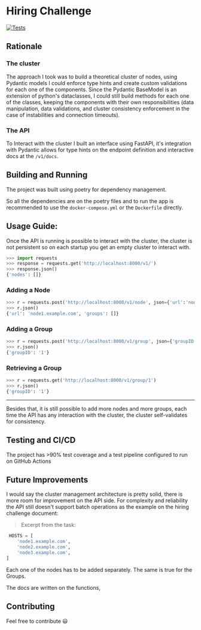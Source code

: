 Hiring Challenge 
===========
[![Tests](https://github.com/ewurch/swisscom-challenge/actions/workflows/main.yml/badge.svg)](https://github.com/ewurch/swisscom-challenge/actions/workflows/main.yml/)

## Rationale

### The cluster
The approach I took was to build a theoretical cluster of nodes, using Pydantic models I could enforce type hints and create custom validations for each one of the components. Since the Pydantic BaseModel is an extension of python's dataclasses, I could still build methods for each one of the classes, keeping the components with their own responsibilities (data manipulation, data validations, and cluster consistency enforcement in the case of instabilities and connection timeouts).

### The API
To Interact with the cluster I built an interface using FastAPI, it's integration with Pydantic allows for type hints on the endpoint definition and interactive docs at the `/v1/docs`.


## Building and Running

The project was built using poetry for dependency management.

So all the dependencies are on the poetry files and to run the app is recommended to use the `docker-compose.yml` or the `Dockerfile` directly.

## Usage Guide:
Once the API is running is possible to interact with the cluster, the cluster is not persistent so on each startup you get an empty cluster to interact with.

```python
>>> import requests
>>> response = requests.get('http://localhost:8000/v1/')
>>> response.json()
{'nodes': []}
```
### Adding a Node
```python
>>> r = requests.post('http://localhost:8000/v1/node', json={'url':'node1.example.com'})
>>> r.json()
{'url': 'node1.example.com', 'groups': []}
```

### Adding a Group
```python
>>> r = requests.post('http://localhost:8000/v1/group', json={'groupID':'1'})
>>> r.json()
{'groupID': '1'}
```


### Retrieving a Group
```python
>>> r = requests.get('http://localhost:8000/v1/group/1')
>>> r.json()
{'groupID': '1'}
```

---

Besides that, it is still possible to add more nodes and more groups, each time the API has any interaction with the cluster, the cluster self-validates for consistency. 

## Testing and CI/CD

The project has >90% test coverage and a test pipeline configured to run on GitHub Actions 

## Future Improvements

I would say the cluster management architecture is pretty solid, there is more room for improvement on the API side. For complexity and reliability the API still doesn't support batch operations as the example on the hiring challenge document:

> Excerpt from the task:
```python
 HOSTS = [
    'node1.example.com',
    'node2.example.com',
    'node3.example.com',
]
```
Each one of the nodes has to be added separately. The same is true for the Groups.

The docs are written on the functions, 

## Contributing

Feel free to contribute :smiley:

